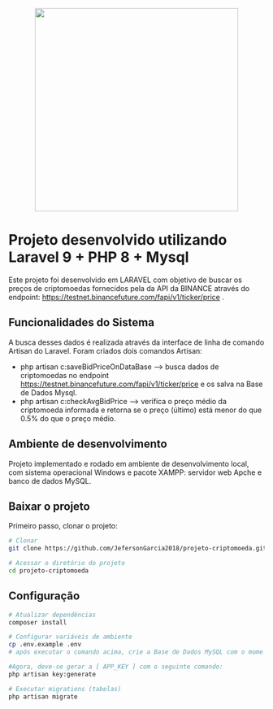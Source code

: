 <p align="center"><a href="https://laravel.com" target="_blank"><img src="https://raw.githubusercontent.com/laravel/art/master/logo-lockup/5%20SVG/2%20CMYK/1%20Full%20Color/laravel-logolockup-cmyk-red.svg" width="400"></a></p>


# Projeto desenvolvido utilizando Laravel 9 + PHP 8 + Mysql

Este projeto foi desenvolvido em LARAVEL com objetivo de buscar os preços de criptomoedas fornecidos pela da API da BINANCE através do endpoint: https://testnet.binancefuture.com/fapi/v1/ticker/price .
## Funcionalidades do Sistema
A busca desses dados é realizada através da interface de linha de comando Artisan do Laravel.
Foram criados dois comandos Artisan:
- php artisan c:saveBidPriceOnDataBase --> busca dados de criptomoedas no endpoint https://testnet.binancefuture.com/fapi/v1/ticker/price e os salva na Base de Dados Mysql.
- php artisan c:checkAvgBidPrice --> verifica o preço médio da criptomoeda informada e retorna se o preço (último) está menor do que 0.5% do que o preço médio.

## Ambiente de desenvolvimento
Projeto implementado e rodado em ambiente de desenvolvimento local, com sistema operacional Windows e pacote XAMPP: servidor web Apche e banco de dados MySQL.

## Baixar o projeto
Primeiro passo, clonar o projeto:
``` bash
# Clonar
git clone https://github.com/JefersonGarcia2018/projeto-criptomoeda.git

# Acessar o diretório do projeto
cd projeto-criptomoeda
```

## Configuração
``` bash
# Atualizar dependências
composer install

# Configurar variáveis de ambiente
cp .env.example .env
# após executar o comando acima, crie a Base de Dados MySQL com o mome que você preferir, e atribua este nome a váriável BD_DATABASE que está contida no arquivo .env

#Agora, deve-se gerar a [ APP_KEY ] com o seguinte comando:
php artisan key:generate

# Executar migrations (tabelas)
php artisan migrate
```
